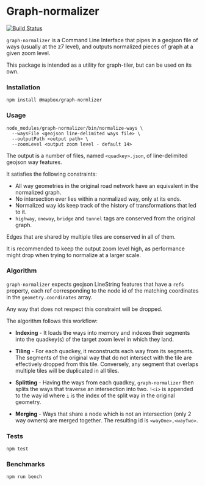 # Graph-normalizer

[![Build Status](https://travis-ci.com/mapbox/graph-normalizer.svg?token=L2z9Dgm3tWM4E4xpoHDL&branch=master)](https://travis-ci.com/mapbox/graph-normalizer)


`graph-normalizer` is a Command Line Interface that pipes in a geojson file of ways (usually at the z7 level), and outputs normalized pieces of graph at a given zoom level.

This package is intended as a utility for graph-tiler, but can be used on its own.

### Installation

`npm install @mapbox/graph-normlizer`

### Usage

```
node_modules/graph-normalizer/bin/normalize-ways \
  --waysFile <geojson line-delimited ways file> \
  --outputPath <output path> \
  --zoomLevel <output zoom level - default 14>
```

The output is a number of files, named `<quadkey>.json`, of line-delimited geojson way features.

It satisfies the following constraints:
- All way geometries in the original road network have an equivalent in the normalized graph.
- No intersection ever lies within a normalized way, only at its ends.
- Normalized way ids keep track of the history of transformations that led to it.
- `highway`, `oneway`, `bridge` and `tunnel` tags are conserved from the original graph.

Edges that are shared by multiple tiles are conserved in all of them.

It is recommended to keep the output zoom level high, as performance might drop when trying to normalize at a larger scale.

### Algorithm

`graph-normalizer` expects geojson LineString features that have a `refs` property, each ref corresponding to the node id of the matching coordinates in the `geometry.coordinates` array.

Any way that does not respect this constraint will be dropped.

The algorithm follows this workflow:

- **Indexing** - It loads the ways into memory and indexes their segments into the quadkey(s) of the target zoom level in which they land.

- **Tiling** - For each quadkey, it reconstructs each way from its segments. The segments of the original way that do not intersect with the tile are effectively dropped from this tile. Conversely, any segment that overlaps multiple tiles will be duplicated in all tiles.

- **Splitting** - Having the ways from each quadkey, `graph-normalizer` then splits the ways that traverse an intersection into two. `!<i>` is appended to the way id where `i` is the index of the split way in the original geometry.

- **Merging** - Ways that share a node which is not an intersection (only 2 way owners) are merged together. The resulting id is `<wayOne>,<wayTwo>`.

### Tests

```
npm test
```

### Benchmarks

```
npm run bench
```